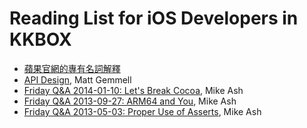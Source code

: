 # Reading List for iOS Developers in KKBOX

- [蘋果官網的專有名詞解釋](https://developer.apple.com/library/mac/documentation/General/Conceptual/DevPedia-CocoaCore/Accessibility.html)
- [API Design](http://mattgemmell.com/api-design/), Matt Gemmell
- [Friday Q&A 2014-01-10: Let's Break Cocoa](https://mikeash.com/pyblog/friday-qa-2014-01-10-lets-break-cocoa.html), Mike Ash
- [Friday Q&A 2013-09-27: ARM64 and You](https://mikeash.com/pyblog/friday-qa-2013-09-27-arm64-and-you.html), Mike Ash
- [Friday Q&A 2013-05-03: Proper Use of Asserts](https://mikeash.com/pyblog/friday-qa-2013-05-03-proper-use-of-asserts.html), Mike Ash


